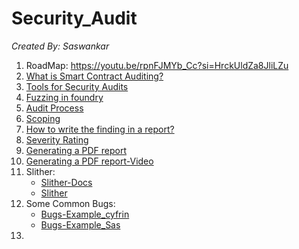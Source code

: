 # Security_Audit
_Created By: Saswankar_


   1) RoadMap: https://youtu.be/rpnFJMYb_Cc?si=HrckUldZa8JliLZu
   2) [What is Smart Contract Auditing?](smart_contract_auditing.md)
   3) [Tools for Security Audits](tools_for_audit.md)
   4) [Fuzzing in foundry](fuzzing.md)
   5) [Audit Process](audit-process.md)
   6) [Scoping](scoping.md)
   7) [How to write the finding in a report?](finding.md)
   8) [Severity Rating](https://docs.codehawks.com/hawks-auditors/how-to-evaluate-a-finding-severity)
   9) [Generating a PDF report](https://github.com/Cyfrin/audit-report-templating)
   10) [Generating a PDF report-Video](https://updraft.cyfrin.io/courses/security/first-audit/making-a-pdf?lesson_format=video)
   11) Slither:
         - [Slither-Docs](https://github.com/crytic/slither)
         - [Slither](slither.md)
   12) Some Common Bugs:
         - [Bugs-Example_cyfrin](https://github.com/Cyfrin/sc-exploits-minimized)
         - [Bugs-Example_Sas](bugs.md)
   13) 
   

     

